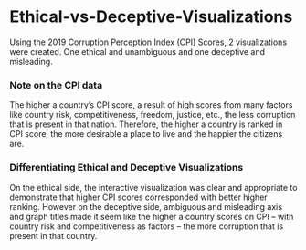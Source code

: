 # Ethical-vs-Deceptive-Visualizations

Using the 2019 Corruption Perception Index (CPI) Scores, 2 visualizations were created. One ethical and unambiguous and one deceptive and misleading.

### Note on the CPI data
The higher a country’s CPI score, a result of high scores from many factors like country risk, competitiveness, freedom, justice, etc., the less corruption that is present in that nation. Therefore, the higher a country is ranked in CPI score, the more desirable a place to live and the happier the citizens are.

### Differentiating Ethical and Deceptive Visualizations
On the ethical side, the interactive visualization was clear and appropriate to demonstrate that higher CPI scores corresponded with better higher ranking. However on the deceptive side, ambiguous and misleading axis and graph titles made it seem like the higher a country scores on CPI – with country risk and competitiveness as factors – the more corruption that is present in that country.
